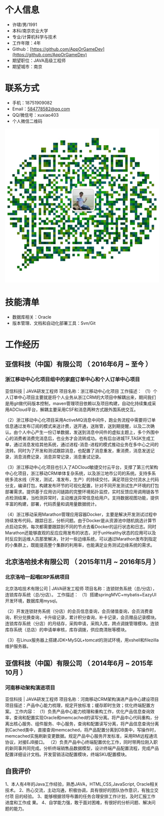 # 个人信息

 - 许啸/男/1991 
 - 本科/南京农业大学
 - 专业/计算机科学与技术 
 - 工作年限：4年
 - Github：[https://github.com/AppOrGameDev](https://github.com/AppOrGameDev) 
 - 期望职位：JAVA高级工程师
 - 期望城市：南京


# 联系方式

- 手机：18751909082 
- Email：584778582@qq.com 
- QQ/微信号：xuxiao403 
- 个人微信二维码

![扫码加好友](/pic/WeiXin.jpg "请扫描二维码联系我")


# 技能清单
- 数据库相关：Oracle
- 版本管理、文档和自动化部署工具：Svn/Git



# 工作经历


## 亚信科技（中国）有限公司 （ 2016年6月 ~ 至今 ）

### 浙江移动中心化项目组中的家庭订单中心和个人订单中心项目
亚信科技 | JAVA研发工程师
项目名称：浙江移动中心化项目
工作描述：
（1）个人订单中心项目主要就是将个人业务从浙江CRM的大项目中解耦出来，期间我们是用git做代码版本控制，maven管理项目依赖以及项目构建，自动化持续集成采用ADCloud平台，解耦主要采用CSF和消息两种方式跟外围系统交互。

（2）浙江移动中心化项目采用ActiveMQ消息中间件，跑业务流程中需要将订单信息通过发布订阅的模式来送计费，送开通，送账管，送到期提醒，以及二次确认。由个人中心产生一份订单数据，发送到消息中间件的虚拟主题上，多个外围中心的消费者消费完消息后，也业务才会流转成功。也有后台进城TF,TASK生成工单，通过消息发给其他系统，通过进程-消息-进程的模式推动业务在多中心之间的流转。同时为了开发和测试跟踪消息，也配置了消息重发，重消费，消息发送记录，消息消费记录，消息异常记录，消息重试记录。

（3）浙江移动中心化项目也引入了ADCloud敏捷交付云平台，支撑了第三代架构中心化项目，浙江移动CRM单体复杂系统，以及浙江地市公司的系统。支持多系统多流水线（开发，测试，准发布，生产）的持续交付。满足项目交付流水上代码分支，编译打包，构建发布环节的可视化配置，针对不同开发测试生产环境的打包部署需求。提供基于应用访问链路的完整环境拓扑监控，实时反馈应用调用链各节点检测结果，当检测异常时，主动推送异常信息给用户。支持数据视图功能，提供丰富的构建，部署，代码质量和调用量数据统计。

（4）浙江移动采用Marathon管理应用容器Docker，主要是解决开发测试过程中持续发布代码，跟踪日志，分析问题。由于Docker是从资源池中随机挑选计算节点启动实例，每次都需要跟踪到不同的节点去看Docker的运行状态和日志。同时Marathon还能够直观的反应应用发布的状态，对于unHealthy状态的应用可以及时反应到运维人员那里解决，针对一些边缘系统，可以通过Marathon发布到指定的小集群上，既能提高整个集群的利用率，也能满足业务测试边缘系统的需求。


## 北京洛哈技术有限公司 （ 2015年11月 ~ 2016年5月 ）

### 北京洛哈一起唱ERP系统项目 
北京洛哈技术有限公司 | JAVA研发工程师
项目名称：连锁财务系统（总/分店），连锁库存系统（总/分店）。 
工作描述：
（1）搭建springMVC+mybatis+EazyUI开发环境，数据库用mysql。

（2）开发连锁财务系统（分店）的会员信息查询，会员储值查询，会员消费查询，积分兑换查询，卡升级记录，累计积分查询，补卡记录，会员赠品记录模块。连锁库存系统（分店）的月结存，采购申请，采购入库，跨点调拨管理模块。连锁库存系统（总店）的申请单审核，库存调拨，供应商清账等模块。

（3）在Linux服务器上搭建JDK+MySQL+tomcat的测试环境，用xshell和filezilla维护服务器。



## 亚信科技（中国）有限公司 （ 2014年6月 ~ 2015年10月 ）

### 河南移动架构演进项目 
亚信科技 | JAVA研发工程师
项目名称：河南移动CRM架构演进产品中心建设项目
项目描述：产品中心能力梳理，规定开放标准；缓存即时生效；优化终端配置方案。
工作内容：
（1）负责产品中心能力梳理和重构工作，优化产品信息查询效率，查询和配置实现Oracle和memcached的读写分离。将产品中心代码重构，分离出核心服务、组件服务、中心服务，查询和配置读写分离，将产品信息查询分离到Cached类中，直接查询memcached，将产品配置分离到DB类中，写操作时，memcached实施刷新变更数据。规定产品中心服务开发标准，采用RMI远程通讯协议，对接EJB接口。
（2）负责产品中心终端配置优化工作，同时带两位刚入职的新同事共同完成。分析终端销售品数据模型，设计终端产品配置流程，完成产品配置详细设计文档。开发营销活动配置模块，终端SKU配置模块。



## 自我评价

1、本人有4年的Java工作经验，熟悉JAVA，HTML,CSS,JavaScript,
Oracle相关技术。
2、热心交流，主动沟通，积极协调，具有很好的团队协作意识，有独立交付项
目的经验。
3、能够根据领导布置的任务合理安排工作计划，及时汇报工作进度和工作成
果。
4、自学能力强，敢于面对困难，有很好的分析问题、解决问题的能力。






  


